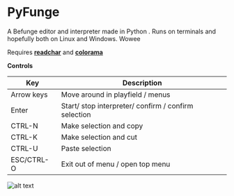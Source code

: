 # PyFunge
A Befunge editor and interpreter made in Python . Runs on terminals and hopefully both on Linux and Windows. Wowee <br />

Requires [**readchar**](https://github.com/magmax/python-readchar/) and [**colorama**](https://github.com/tartley/colorama)

**Controls** <br />

| Key | Description |
| --- | --- |
| Arrow keys | Move around in playfield / menus |
| Enter | Start/ stop interpreter/ confirm / confirm selection |
| CTRL-N | Make selection and copy |
| CTRL-K | Make selection and cut |
| CTRL-U | Paste selection |
| ESC/CTRL-O | Exit out of menu / open top menu |

![alt text](https://i.imgur.com/dMFF61W.png)
